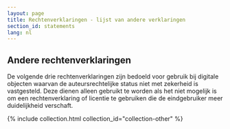 ```yaml
---
layout: page
title: Rechtenverklaringen - lijst van andere verklaringen
section_id: statements
lang: nl
---
```


## Andere rechtenverklaringen

De volgende drie rechtenverklaringen zijn bedoeld voor gebruik bij digitale objecten waarvan de auteursrechtelijke status niet met zekerheid is vastgesteld. Deze dienen alleen gebruikt te worden als het niet mogelijk is om een rechtenverklaring of licentie te gebruiken die de eindgebruiker meer duidelijkheid verschaft.

{% include collection.html collection_id="collection-other" %}

